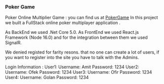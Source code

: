 ### Poker Game

Poker Online Multiplier Game : you can find us at [PokerGame](https://pokerfront.azurewebsites.net)
In this project we built a FullStack online poker multiplayer application .

As BackEnd we used .Net Core 5.0.
As FrontEnd we used React.js Framework (Node 16.0)
and for the integration between them we used SignalR.

We denied registed for farity resons. that no one can create a lot of users, if you want to register into the site you have to talk with the Admins.

Login Information :
User1:
  Username: Amit 
  Password: 1234
User2:
  Username: Ofek
  Password: 1234
User3:
  Username: Ofir 
  Password: 1234
User4:
  Username: Golan
  Password: 1234


